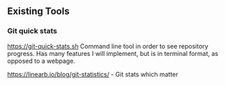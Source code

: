 ## Existing Tools

### Git quick stats
https://git-quick-stats.sh
Command line tool in order to see repository progress.
Has many features I will implement, but is in terminal format, as opposed to a webpage.

https://linearb.io/blog/git-statistics/ - Git stats which matter
